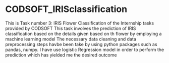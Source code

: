 # CODSOFT_IRISclassification
This is Task number 3: IRIS Flower Classification of the Internship tasks provided by CODSOFT 
This task involves the prediction of IRIS classification based on the details given based on th flower by employing a machine learning model
The necessary data cleaning and data preprocessing steps havbe been take by using python packages such as pandas, numpy.
I have use logistic Regression model in order to perform the prediction which has yielded me the desired outcome
